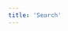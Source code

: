 ```yaml
---
title: 'Search'
---
```


<script setup>
  import TheSearch from "@/views/search/TheSearch.vue"
</script>

<TheSearch />
